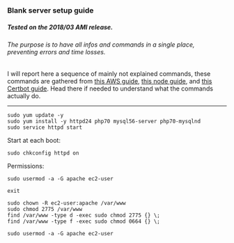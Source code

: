 ### Blank server setup guide
##### Tested on the 2018/03 AMI release.
###### The purpose is to have all infos and commands in a single place, preventing errors and time losses.
I will report here a sequence of mainly not explained commands, these commands are gathered from [this AWS guide](https://docs.aws.amazon.com/AWSEC2/latest/UserGuide/install-LAMP.html), [this node guide](https://www.e2enetworks.com/help/knowledge-base/how-to-install-node-js-and-npm-on-centos/), and [this Certbot guide](https://certbot.eff.org/lets-encrypt/centos6-apache). Head there if needed to understand what the commands actually do.
***

```
sudo yum update -y
sudo yum install -y httpd24 php70 mysql56-server php70-mysqlnd
sudo service httpd start
```
Start at each boot:
```
sudo chkconfig httpd on
```
Permissions:
```
sudo usermod -a -G apache ec2-user

exit
```
```
sudo chown -R ec2-user:apache /var/www
sudo chmod 2775 /var/www
find /var/www -type d -exec sudo chmod 2775 {} \;
find /var/www -type f -exec sudo chmod 0664 {} \;
```



```
sudo usermod -a -G apache ec2-user
```

